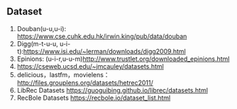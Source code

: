 ## Dataset

1. Douban(u-u,u-i): https://www.cse.cuhk.edu.hk/irwin.king/pub/data/douban
2. Digg(m-t-u-u, u-i-t):https://www.isi.edu/~lerman/downloads/digg2009.html
3. Epinions: (u-i-r,u-u-m)http://www.trustlet.org/downloaded_epinions.html
4. https://cseweb.ucsd.edu/~jmcauley/datasets.html
5. delicious，lastfm，movielens： http://files.grouplens.org/datasets/hetrec2011/
6. LibRec Datasets https://guoguibing.github.io/librec/datasets.html
7. RecBole Datasets https://recbole.io/dataset_list.html